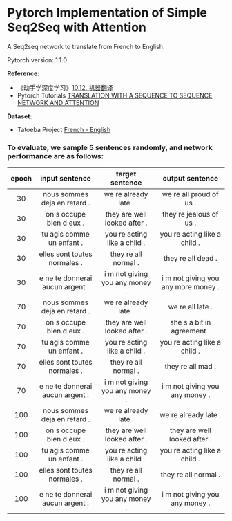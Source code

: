 # Pytorch Implementation of Simple Seq2Seq with Attention

A Seq2seq network to translate from French to English.

Pytorch version: 1.1.0

**Reference:**
- 《动手学深度学习》[10.12. 机器翻译](http://zh.d2l.ai/chapter_natural-language-processing/machine-translation.html)
- Pytorch Tutorials [TRANSLATION WITH A SEQUENCE TO SEQUENCE NETWORK AND ATTENTION](https://pytorch.org/tutorials/intermediate/seq2seq_translation_tutorial.html)

**Dataset:** 
- Tatoeba Project [French - English](http://www.manythings.org/anki/)

### **To evaluate, we sample 5 sentences randomly, and network performance are as follows:**

epoch | input sentence | target sentence | output sentence
:-:|:-:|:-:|:-:
30|nous sommes deja en retard .|we re already late .|we re all proud of us . <eos>
30|on s occupe bien d eux .|they are well looked after .|they re jealous of us . <eos>
30|tu agis comme un enfant .|you re acting like a child .|you re acting like a child . <eos>
30|elles sont toutes normales .|they re all normal .|they re all dead . <eos>
30|e ne te donnerai aucun argent .|i m not giving you any money .|i m not giving you any more money . <eos>
70|nous sommes deja en retard .|we re already late .|we re all late . <eos>
70|on s occupe bien d eux .|they are well looked after .|she s a bit in agreement . <eos>
70|tu agis comme un enfant .|you re acting like a child .|you re acting like a child . <eos>
70|elles sont toutes normales .|they re all normal .|they re all mad . <eos>
70|e ne te donnerai aucun argent .|i m not giving you any money .|i m not giving you any money . <eos>
100|nous sommes deja en retard .|we re already late .|we re already late . <eos>
100|on s occupe bien d eux .|they are well looked after .|they are well looked after . <eos>
100|tu agis comme un enfant .|you re acting like a child .|you re acting like a child . <eos>
100|elles sont toutes normales .|they re all normal .|they re all normal . <eos>
100|e ne te donnerai aucun argent .|i m not giving you any money .|i m not giving you any money . <eos>
